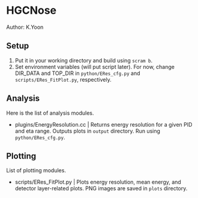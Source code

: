 # HGCNose

Author: K.Yoon

## Setup
1. Put it in your working directory and build using `scram b`.
2. Set environment variables (will put script later). For now, change DIR_DATA and TOP_DIR in `python/ERes_cfg.py` and `scripts/ERes_FitPlot.py`, respectively.

## Analysis
Here is the list of analysis modules.
* plugins/EnergyResolution.cc | Returns energy resolution for a given PID and eta range. Outputs plots in `output` directory. Run using `python/ERes_cfg.py`.

## Plotting
List of plotting modules.
* scripts/ERes_FitPlot.py | Plots energy resolution, mean energy, and detector layer-related plots. PNG images are saved in `plots` directory.

